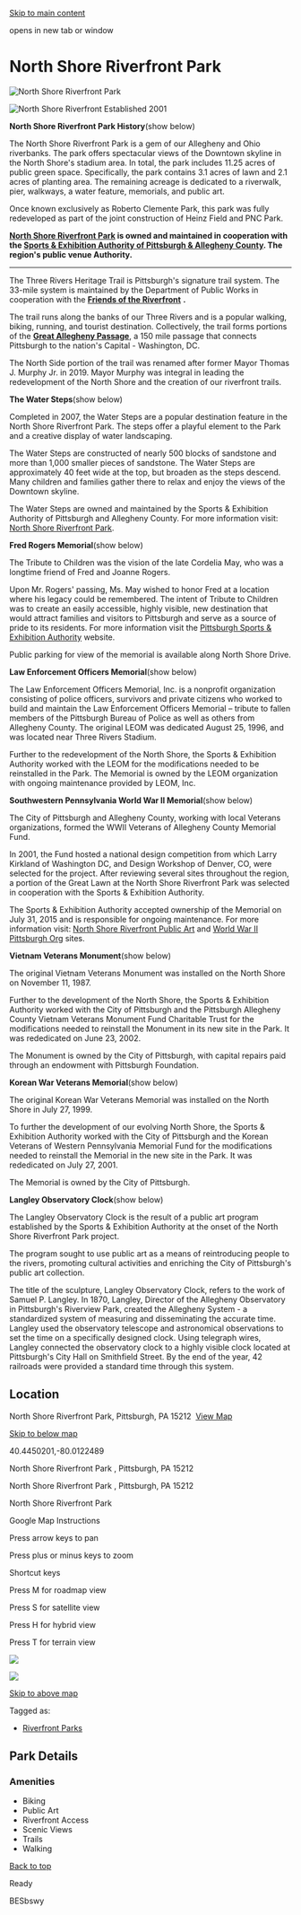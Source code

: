 [Skip to main content](https://www.pittsburghpa.gov/Recreation-Events/Parks/Our-Parks/North-Shore-Riverfront-Park#main-content)

opens in new tab or window

# North Shore Riverfront Park

![North Shore Riverfront Park](https://www.pittsburghpa.gov/files/assets/city/v/1/parks/images/parks/north-shore-riverfront-park.jpg?dimension=pageimage&w=480)

![North Shore Riverfront Established 2001](https://www.pittsburghpa.gov/files/assets/city/v/1/parks/images/parks/14187_north-shore-banner.jpg)

**North Shore Riverfront Park History**(show below)

The North Shore Riverfront Park is a gem of our Allegheny and Ohio riverbanks. The park offers spectacular views of the Downtown skyline in the North Shore's stadium area. In total, the park includes 11.25 acres of public green space. Specifically, the park contains 3.1 acres of lawn and 2.1 acres of planting area. The remaining acreage is dedicated to a riverwalk, pier, walkways, a water feature, memorials, and public art.

Once known exclusively as Roberto Clemente Park, this park was fully redeveloped as part of the joint construction of Heinz Field and PNC Park.

**[North Shore Riverfront Park](https://www.pgh-sea.com/index.php?path=park-rf-park) is owned and maintained in cooperation with the [Sports & Exhibition Authority of Pittsburgh & Allegheny County](https://www.pgh-sea.com/). The region's public venue Authority.**

* * *

The Three Rivers Heritage Trail is Pittsburgh's signature trail system. The 33-mile system is maintained by the Department of Public Works in cooperation with the [**Friends of the Riverfront**](https://friendsoftheriverfront.org/) **.**

The trail runs along the banks of our Three Rivers and is a popular walking, biking, running, and tourist destination. Collectively, the trail forms portions of the [**Great Allegheny Passage**](https://gaptrail.org/), a 150 mile passage that connects Pittsburgh to the nation's Capital - Washington, DC.

The North Side portion of the trail was renamed after former Mayor Thomas J. Murphy Jr. in 2019. Mayor Murphy was integral in leading the redevelopment of the North Shore and the creation of our riverfront trails.

**The Water Steps**(show below)

Completed in 2007, the Water Steps are a popular destination feature in the North Shore Riverfront Park. The steps offer a playful element to the Park and a creative display of water landscaping.

The Water Steps are constructed of nearly 500 blocks of sandstone and more than 1,000 smaller pieces of sandstone. The Water Steps are approximately 40 feet wide at the top, but broaden as the steps descend. Many children and families gather there to relax and enjoy the views of the Downtown skyline.

The Water Steps are owned and maintained by the Sports & Exhibition Authority of Pittsburgh and Allegheny County. For more information visit: [North Shore Riverfront Park](https://www.pgh-sea.com/index.php?path=park-rf-park).

**Fred Rogers Memorial**(show below)

The Tribute to Children was the vision of the late Cordelia May, who was a longtime friend of Fred and Joanne Rogers.

Upon Mr. Rogers' passing, Ms. May wished to honor Fred at a location where his legacy could be remembered. The intent of Tribute to Children was to create an easily accessible, highly visible, new destination that would attract families and visitors to Pittsburgh and serve as a source of pride to its residents. For more information visit the [Pittsburgh Sports & Exhibition Authority](https://www.pgh-sea.com/index.php?path=art-ns) website.

Public parking for view of the memorial is available along North Shore Drive.

**Law Enforcement Officers Memorial**(show below)

The Law Enforcement Officers Memorial, Inc. is a nonprofit organization consisting of police officers, survivors and private citizens who worked to build and maintain the Law Enforcement Officers Memorial – tribute to fallen members of the Pittsburgh Bureau of Police as well as others from Allegheny County. The original LEOM was dedicated August 25, 1996, and was located near Three Rivers Stadium.

Further to the redevelopment of the North Shore, the Sports & Exhibition Authority worked with the LEOM for the modifications needed to be reinstalled in the Park. The Memorial is owned by the LEOM organization with ongoing maintenance provided by LEOM, Inc.

**Southwestern Pennsylvania World War II Memorial**(show below)

The City of Pittsburgh and Allegheny County, working with local Veterans organizations, formed the WWII Veterans of Allegheny County Memorial Fund.

In 2001, the Fund hosted a national design competition from which Larry Kirkland of Washington DC, and Design Workshop of Denver, CO, were selected for the project. After reviewing several sites throughout the region, a portion of the Great Lawn at the North Shore Riverfront Park was selected in cooperation with the Sports & Exhibition Authority.

The Sports & Exhibition Authority accepted ownership of the Memorial on July 31, 2015 and is responsible for ongoing maintenance. For more information visit: [North Shore Riverfront Public Art](https://www.pgh-sea.com/index.php?path=art-ns) and [World War II Pittsburgh Org](https://www.worldwar2pgh.org/) sites.

**Vietnam Veterans Monument**(show below)

The original Vietnam Veterans Monument was installed on the North Shore on November 11, 1987.

Further to the development of the North Shore, the Sports & Exhibition Authority worked with the City of Pittsburgh and the Pittsburgh Allegheny County Vietnam Veterans Monument Fund Charitable Trust for the modifications needed to reinstall the Monument in its new site in the Park. It was rededicated on June 23, 2002.

The Monument is owned by the City of Pittsburgh, with capital repairs paid through an endowment with Pittsburgh Foundation.

**Korean War Veterans Memorial**(show below)

The original Korean War Veterans Memorial was installed on the North Shore in July 27, 1999.

To further the development of our evolving North Shore, the Sports & Exhibition Authority worked with the City of Pittsburgh and the Korean Veterans of Western Pennsylvania Memorial Fund for the modifications needed to reinstall the Memorial in the new site in the Park. It was rededicated on July 27, 2001.

The Memorial is owned by the City of Pittsburgh.

**Langley Observatory Clock**(show below)

The Langley Observatory Clock is the result of a public art program established by the Sports & Exhibition Authority at the onset of the North Shore Riverfront Park project.

The program sought to use public art as a means of reintroducing people to the rivers, promoting cultural activities and enriching the City of Pittsburgh's public art collection.

The title of the sculpture, Langley Observatory Clock, refers to the work of Samuel P. Langley. In 1870, Langley, Director of the Allegheny Observatory in Pittsburgh's Riverview Park, created the Allegheny System - a standardized system of measuring and disseminating the accurate time. Langley used the observatory telescope and astronomical observations to set the time on a specifically designed clock. Using telegraph wires, Langley connected the observatory clock to a highly visible clock located at Pittsburgh's City Hall on Smithfield Street. By the end of the year, 42 railroads were provided a standard time through this system.

## Location

North Shore Riverfront Park, Pittsburgh, PA 15212  [View Map](https://maps.google.com/?q=%20North%20Shore%20Riverfront%20Park%20%20Pittsburgh,%20PA%2015212)

[Skip to below map](https://www.pittsburghpa.gov/Recreation-Events/Parks/Our-Parks/North-Shore-Riverfront-Park#map-bottom)

40.4450201,-80.0122489


North Shore Riverfront Park ,
Pittsburgh, PA 15212


North Shore Riverfront Park ,
Pittsburgh, PA 15212

North Shore Riverfront Park


Google Map Instructions

Press arrow keys to pan

Press plus or minus keys to zoom

Shortcut keys

Press M for roadmap view

Press S for satellite view

Press H for hybrid view

Press T for terrain view

![](https://maps.gstatic.com/mapfiles/transparent.png)

![](https://maps.gstatic.com/mapfiles/transparent.png)

[Skip to above map](https://www.pittsburghpa.gov/Recreation-Events/Parks/Our-Parks/North-Shore-Riverfront-Park#map-top)

Tagged as:

- [Riverfront Parks](https://www.pittsburghpa.gov/Recreation-Events/Parks/Our-Parks/North-Shore-Riverfront-Park?dlv_OC%20CL%20City%20Parks%20Reserves%20Listing=(dd_OC%20Park%20Categories=Riverfront%20Parks))

## Park Details

### Amenities

- Biking
- Public Art
- Riverfront Access
- Scenic Views
- Trails
- Walking

[Back to top](https://www.pittsburghpa.gov/Recreation-Events/Parks/Our-Parks/North-Shore-Riverfront-Park#body-top)

Ready

BESbswy
